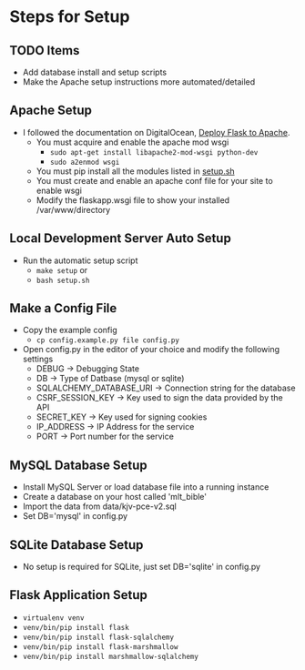 # Steps for Setup

## TODO Items
* Add database install and setup scripts
* Make the Apache setup instructions more automated/detailed

## Apache Setup
* I followed the documentation on DigitalOcean, [Deploy Flask to Apache](https://www.digitalocean.com/community/tutorials/how-to-deploy-a-flask-application-on-an-ubuntu-vps).
  * You must acquire and enable the apache mod wsgi
    * `sudo apt-get install libapache2-mod-wsgi python-dev`
    * `sudo a2enmod wsgi`
  * You must pip install all the modules listed in [setup.sh](setup.sh)
  * You must create and enable an apache conf file for your site to enable wsgi
  * Modify the flaskapp.wsgi file to show your installed /var/www/directory

## Local Development Server Auto Setup
* Run the automatic setup script
  * `make setup` or
  * `bash setup.sh`

## Make a Config File
* Copy the example config
  * `cp config.example.py file config.py`
* Open config.py in the editor of your choice and modify the following settings
  * DEBUG -> Debugging State
  * DB -> Type of Datbase (mysql or sqlite)
  * SQLALCHEMY_DATABASE_URI -> Connection string for the database
  * CSRF_SESSION_KEY -> Key used to sign the data provided by the API
  * SECRET_KEY -> Key used for signing cookies
  * IP_ADDRESS -> IP Address for the service
  * PORT -> Port number for the service

## MySQL Database Setup
* Install MySQL Server or load database file into a running instance
* Create a database on your host called 'mlt_bible'
* Import the data from data/kjv-pce-v2.sql
* Set DB='mysql' in config.py

## SQLite Database Setup
* No setup is required for SQLite, just set DB='sqlite' in config.py

## Flask Application Setup
* `virtualenv venv`
* `venv/bin/pip install flask`
* `venv/bin/pip install flask-sqlalchemy`
* `venv/bin/pip install flask-marshmallow`
* `venv/bin/pip install marshmallow-sqlalchemy`
